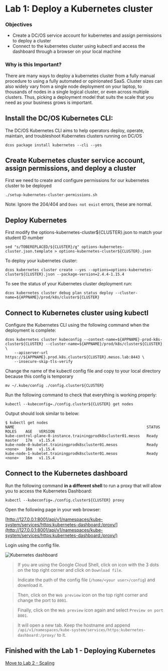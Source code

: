 # Lab 1: Deploy a Kubernetes cluster

### Objectives
- Create a DC/OS service account for kubernetes and assign permissions to deploy a cluster
- Connect to the kubernetes cluster using kubectl and access the dashboard through a browser on your local machine

### Why is this Important?
There are many ways to deploy a kubernetes cluster from a fully manual procedure to using a fully automated or opinionated SaaS. Cluster sizes can also widely vary from a single node deployment on your laptop, to thousands of nodes in a single logical cluster, or even across multiple clusters. Thus, picking a deployment model that suits the scale that you need as your business grows is important.

## Install the DC/OS Kubernetes CLI:
The DC/OS Kubernetes CLI aims to help operators deploy, operate, maintain, and troubleshoot Kubernetes clusters running on DC/OS
```
dcos package install kubernetes --cli --yes
```

## Create Kubernetes cluster service account, assign permissions, and deploy a cluster
First we need to create and configure permissions for our kubernetes cluster to be deployed
```
./setup-kubernetes-cluster-permissions.sh
```

Note: Ignore the 204/404 and `Does not exist` errors, these are normal.

## Deploy Kubernetes
First modify the options-kubernetes-cluster${CLUSTER}.json to match your student ID number
```
sed "s/TOBEREPLACED/${CLUSTER}/g" options-kubernetes-cluster.json.template > options-kubernetes-cluster${CLUSTER}.json
```

To deploy your kubernetes cluster:
```
dcos kubernetes cluster create --yes --options=options-kubernetes-cluster${CLUSTER}.json --package-version=2.4.4-1.15.4
```

To see the status of your Kubernetes cluster deployment run:
```
dcos kubernetes cluster debug plan status deploy --cluster-name=${APPNAME}/prod/k8s/cluster${CLUSTER}
```

## Connect to Kubernetes cluster using kubectl
Configure the Kubernetes CLI using the following command when the deployment is complete:
```
dcos kubernetes cluster kubeconfig --context-name=${APPNAME}-prod-k8s-cluster${CLUSTER} --cluster-name=${APPNAME}/prod/k8s/cluster${CLUSTER} \
    --apiserver-url https://${APPNAME}.prod.k8s.cluster${CLUSTER}.mesos.lab:8443 \
    --insecure-skip-tls-verify
```

Change the name of the kubectl config file and copy to your local directory because this config is temporary
```
mv ~/.kube/config ./config.cluster${CLUSTER}
```

Run the following command to check that everything is working properly:
```
kubectl --kubeconfig=./config.cluster${CLUSTER} get nodes
```

Output should look similar to below:
```
$ kubectl get nodes
NAME                                                           STATUS   ROLES    AGE   VERSION
kube-control-plane-0-instance.trainingprodk8scluster01.mesos   Ready    master   17m   v1.15.4
kube-node-0-kubelet.trainingprodk8scluster01.mesos             Ready    <none>   16m   v1.15.4
kube-node-1-kubelet.trainingprodk8scluster01.mesos             Ready    <none>   16m   v1.15.4
```

## Connect to the Kubernetes dashboard
Run the following command **in a different shell** to run a proxy that will allow you to access the Kubernetes Dashboard:

```
kubectl --kubeconfig=./config.cluster${CLUSTER} proxy
```

Open the following page in your web browser:

[http://127.0.0.1:8001/api/v1/namespaces/kube-system/services/https:kubernetes-dashboard:/proxy/](http://127.0.0.1:8001/api/v1/namespaces/kube-system/services/https:kubernetes-dashboard:/proxy/)

Login using the config file.

![Kubernetes dashboard](https://github.com/djannot/dcos-kubernetes-training/blob/master/images/lab1_1.png)

>If you are using the Google Cloud Shell, click on icon with the 3 dots on the top right corner and click on `Download file`.

>Indicate the path of the config file (`/home/<your user>/config`) and download it.

>Then, click on the `Web preview` icon on the top right corner and change the port to `8001`.

>Finally, click on the `Web preview` icon again and select `Preview on port 8001`.

>It will open a new tab. Keep the hostname and append `/api/v1/namespaces/kube-system/services/https:kubernetes-dashboard:/proxy/` to it.

## Finished with the Lab 1 - Deploying Kubernetes

[Move to Lab 2 - Scaling](https://github.com/djannot/dcos-kubernetes-training/blob/master/labs/linux-macOS/lab2_scaling.md)
